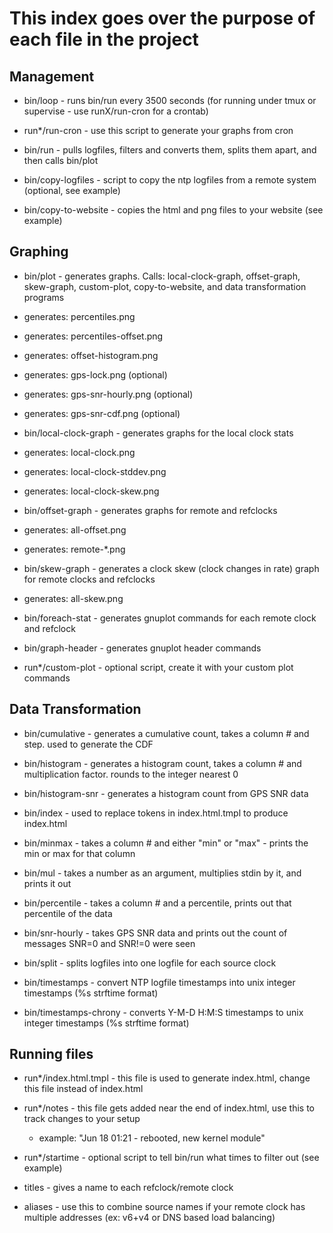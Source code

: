 # This index goes over the purpose of each file in the project

## Management

- bin/loop - runs bin/run every 3500 seconds (for running under tmux or supervise - use runX/run-cron for a crontab)

- run\*/run-cron - use this script to generate your graphs from cron

- bin/run - pulls logfiles, filters and converts them, splits them apart, and then calls bin/plot

- bin/copy-logfiles - script to copy the ntp logfiles from a remote system (optional, see example)

- bin/copy-to-website - copies the html and png files to your website (see example)

## Graphing

- bin/plot - generates graphs. Calls: local-clock-graph, offset-graph, skew-graph, custom-plot, copy-to-website, and data transformation programs
 - generates: percentiles.png
 - generates: percentiles-offset.png
 - generates: offset-histogram.png
 - generates: gps-lock.png (optional)
 - generates: gps-snr-hourly.png (optional)
 - generates: gps-snr-cdf.png (optional)

- bin/local-clock-graph - generates graphs for the local clock stats
 - generates: local-clock.png
 - generates: local-clock-stddev.png
 - generates: local-clock-skew.png

- bin/offset-graph - generates graphs for remote and refclocks
 - generates: all-offset.png
 - generates: remote-\*.png

- bin/skew-graph - generates a clock skew (clock changes in rate) graph for remote clocks and refclocks
 - generates: all-skew.png

- bin/foreach-stat - generates gnuplot commands for each remote clock and refclock

- bin/graph-header - generates gnuplot header commands

- run\*/custom-plot - optional script, create it with your custom plot commands

## Data Transformation

- bin/cumulative - generates a cumulative count, takes a column # and step. used to generate the CDF

- bin/histogram - generates a histogram count, takes a column # and multiplication factor. rounds to the integer nearest 0

- bin/histogram-snr - generates a histogram count from GPS SNR data

- bin/index - used to replace tokens in index.html.tmpl to produce index.html

- bin/minmax - takes a column # and either "min" or "max" - prints the min or max for that column

- bin/mul - takes a number as an argument, multiplies stdin by it, and prints it out

- bin/percentile - takes a column # and a percentile, prints out that percentile of the data

- bin/snr-hourly - takes GPS SNR data and prints out the count of messages SNR=0 and SNR!=0 were seen

- bin/split - splits logfiles into one logfile for each source clock

- bin/timestamps - convert NTP logfile timestamps into unix integer timestamps (%s strftime format)

- bin/timestamps-chrony - converts Y-M-D H:M:S timestamps to unix integer timestamps (%s strftime format)

## Running files

- run\*/index.html.tmpl - this file is used to generate index.html, change this file instead of index.html

- run\*/notes - this file gets added near the end of index.html, use this to track changes to your setup
  - example: "Jun 18 01:21 - rebooted, new kernel module"

- run\*/startime - optional script to tell bin/run what times to filter out (see example)

- titles - gives a name to each refclock/remote clock

- aliases - use this to combine source names if your remote clock has multiple addresses (ex: v6+v4 or DNS based load balancing)
